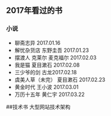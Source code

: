 ## 2017年看过的书

### 小说
- 聊斋志异 2017.01.16
- 解忧杂货店 东野圭吾 2017.01.23
- 摆渡人 克莱尔 麦克福尔 2017.02.03
- 我是猫 夏目漱石 2017.02.08
- 三少爷的剑 古龙2017.02.18
- 虞美人草（未完） 夏目漱石 2017.02.23
- 黄金时代 王小波 2017.03.01
- 万历十五年 黄仁宇 2017.03.22



##技术书
大型网站技术架构